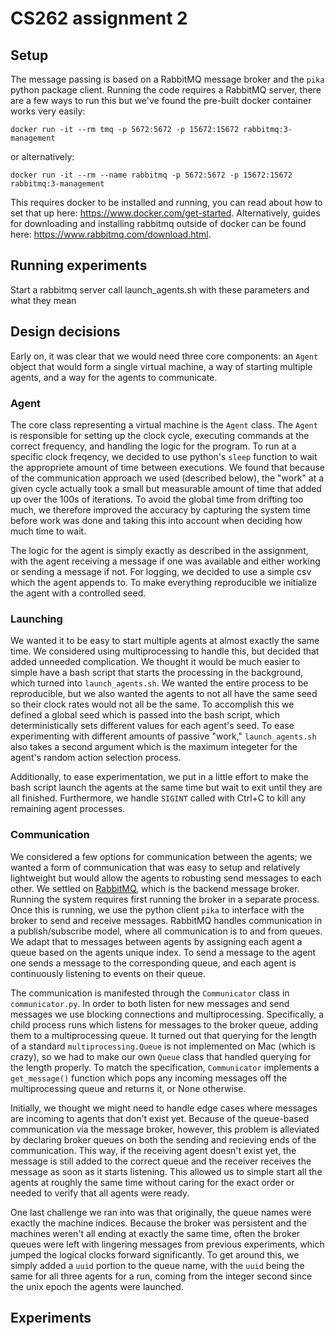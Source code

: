 # CS262 assignment 2


## Setup

The message passing is based on a RabbitMQ message broker and the `pika` python package client. Running the code requires a RabbitMQ server, there are a few ways to run this but we've found the pre-built docker container works very easily:

```
docker run -it --rm tmq -p 5672:5672 -p 15672:15672 rabbitmq:3-management
```

or alternatively:

```
docker run -it --rm --name rabbitmq -p 5672:5672 -p 15672:15672 rabbitmq:3-management
```

This requires docker to be installed and running, you can read about how to set that up here: https://www.docker.com/get-started. Alternatively, guides for downloading and installing rabbitmq outside of docker can be found here: https://www.rabbitmq.com/download.html.

## Running experiments

Start a rabbitmq server
call launch_agents.sh with these parameters and what they mean

## Design decisions

Early on, it was clear that we would need three core components: an `Agent` object that would form a single virtual machine, a way of starting multiple agents, and a way for the agents to communicate.

### Agent

The core class representing a virtual machine is the `Agent` class. The `Agent` is responsible for setting up the clock cycle, executing commands at the correct frequency, and handling the logic for the program. To run at a specific clock freqency, we decided to use python's `sleep` function to wait the appropriete amount of time between executions. We found that because of the communication approach we used (described below), the "work" at a given cycle actually took a small but measurable amount of time that added up over the 100s of iterations. To avoid the global time from drifting too much, we therefore improved the accuracy by capturing the system time before work was done and taking this into account when deciding how much time to wait.

The logic for the agent is simply exactly as described in the assignment, with the agent receiving a message if one was available and either working or sending a message if not. For logging, we decided to use a simple csv which the agent appends to. To make everything reproducible we initialize the agent with a controlled seed.

### Launching

We wanted it to be easy to start multiple agents at almost exactly the same time. We considered using multiprocessing to handle this, but decided that added unneeded complication. We thought it would be much easier to simple have a bash script that starts the processing in the background, which turned into `launch_agents.sh`. We wanted the entire process to be reproducible, but we also wanted the agents to not all have the same seed so their clock rates would not all be the same. To accomplish this we defined a global seed which is passed into the bash script, which deterministically sets different values for each agent's seed. To ease experimenting with different amounts of passive "work," `launch_agents.sh` also takes a second argument which is the maximum integeter for the agent's random action selection process.

Additionally, to ease experimentation, we put in a little effort to make the bash script launch the agents at the same time but wait to exit until they are all finished. Furthermore, we handle `SIGINT` called with Ctrl+C to kill any remaining agent processes.

### Communication

We considered a few options for communication between the agents; we wanted a form of communication that was easy to setup and relatively lightweight but would allow the agents to robusting send messages to each other. We settled on [RabbitMQ](https://www.rabbitmq.com/), which is the backend message broker. Running the system requires first running the broker in a separate process. Once this is running, we use the python client `pika` to interface with the broker to send and receive messages. RabbitMQ handles communication in a publish/subscribe model, where all communication is to and from queues. We adapt that to messages between agents by assigning each agent a queue based on the agents unique index. To send a message to the agent one sends a message to the corresponding queue, and each agent is continuously listening to events on their queue.

The communication is manifested through the `Communicator` class in `communicator.py`. In order to both listen for new messages and send messages we use blocking connections and multiprocessing. Specifically, a child process runs which listens for messages to the broker queue, adding them to a multiprocessing queue. It turned out that querying for the length of a standard `multiprocessing.Queue` is not implemented on Mac (which is crazy), so we had to make our own `Queue` class that handled querying for the length properly. To match the specification, `Communicator` implements a `get_message()` function which pops any incoming messages off the multiprocessing queue and returns it, or None otherwise.

Initially, we thought we might need to handle edge cases where messages are incoming to agents that don't exist yet. Because of the queue-based communication via the message broker, however, this problem is alleviated by declaring broker queues on both the sending and recieving ends of the communication. This way, if the receiving agent doesn't exist yet, the message is still added to the correct queue and the receiver receives the message as soon as it starts listening. This allowed us to simple start all the agents at roughly the same time without caring for the exact order or needed to verify that all agents were ready.

One last challenge we ran into was that originally, the queue names were exactly the machine indices. Because the broker was persistent and the machines weren't all ending at exactly the same time, often the broker queues were left with lingering messages from previous experiments, which jumped the logical clocks forward significantly. To get around this, we simply added a `uuid` portion to the queue name, with the `uuid` being the same for all three agents for a run, coming from the integer second since the unix epoch the agents were launched.

## Experiments
